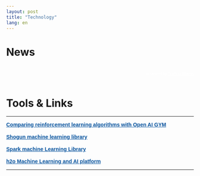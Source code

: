 ```yaml
---
layout: post
title: "Technology"
lang: en
---
```


<h1 class="section-front-header-module__title">News</h1>
<div>
<!-- start sw-rss-feed code --> 
<script type="text/javascript"> 
<!-- 
rssfeed_url = new Array(); 
rssfeed_url[0]="http://feeds.feedburner.com/FeaturedBlogPosts-DataScienceCentral?format=xml"; rssfeed_url[1]="http://feeds.dzone.com/big-data";  
rssfeed_frame_width="100%"; 
rssfeed_frame_height="260"; 
rssfeed_scroll="off"; 
rssfeed_scroll_step="6"; 
rssfeed_scroll_bar="on"; 
rssfeed_target="_blank"; 
rssfeed_font_size="15"; 
rssfeed_font_face=""; 
rssfeed_border="on"; 
rssfeed_css_url=""; 
rssfeed_title="on"; 
rssfeed_title_name="Data Science Central and DZone Big Data News"; 
rssfeed_title_bgcolor="#3366ff"; 
rssfeed_title_color="#fff"; 
rssfeed_title_bgimage=""; 
rssfeed_footer="off"; 
rssfeed_footer_name="rss feed"; 
rssfeed_footer_bgcolor="#fff"; 
rssfeed_footer_color="#333"; 
rssfeed_footer_bgimage=""; 
rssfeed_item_title_length="50"; 
rssfeed_item_title_color="#666"; 
rssfeed_item_bgcolor="#fff"; 
rssfeed_item_bgimage=""; 
rssfeed_item_border_bottom="on"; 
rssfeed_item_source_icon="off"; 
rssfeed_item_date="on"; 
rssfeed_item_description="on"; 
rssfeed_item_description_length="120"; 
rssfeed_item_description_color="#666"; 
rssfeed_item_description_link_color="#55a0ff"; 
rssfeed_item_description_tag="off"; 
rssfeed_no_items="0"; 
rssfeed_cache = "1c1581a0d115d4b73242152a213ae7fc"; 
//--> 
</script> 
<script type="text/javascript" src="//feed.surfing-waves.com/js/rss-feed.js"></script> 

<!-- end sw-rss-feed code -->
<br />

<!-- start sw-rss-feed code --> 
<script type="text/javascript"> 
<!-- 
rssfeed_url = new Array(); 
rssfeed_url[0]="http://feeds.dzone.com/ai"; 
rssfeed_url[1]="http://feeds.https://blockchainmagazine.net/"; 
rssfeed_frame_width="100%"; 
rssfeed_frame_height="260"; 
rssfeed_scroll="off"; 
rssfeed_scroll_step="6"; 
rssfeed_scroll_bar="on"; 
rssfeed_target="_blank"; 
rssfeed_font_size="15"; 
rssfeed_font_face=""; 
rssfeed_border="on"; 
rssfeed_css_url=""; 
rssfeed_title="on"; 
rssfeed_title_name="DZone AI News and Blockchain Magazine"; 
rssfeed_title_bgcolor="#3366ff"; 
rssfeed_title_color="#fff"; 
rssfeed_title_bgimage=""; 
rssfeed_footer="off"; 
rssfeed_footer_name="rss feed"; 
rssfeed_footer_bgcolor="#fff"; 
rssfeed_footer_color="#333"; 
rssfeed_footer_bgimage=""; 
rssfeed_item_title_length="100"; 
rssfeed_item_title_color="#666"; 
rssfeed_item_bgcolor="#fff"; 
rssfeed_item_bgimage=""; 
rssfeed_item_border_bottom="on"; 
rssfeed_item_source_icon="off"; 
rssfeed_item_date="on"; 
rssfeed_item_description="on"; 
rssfeed_item_description_length="180"; 
rssfeed_item_description_color="#666"; 
rssfeed_item_description_link_color="#55a0ff"; 
rssfeed_item_description_tag="off"; 
rssfeed_no_items="0"; 
rssfeed_cache = "f7cb0087a81723f50619134489fc46cb"; 
//--> 
</script> 
<script type="text/javascript" src="//feed.surfing-waves.com/js/rss-feed.js"></script> 
<!-- The link below helps keep this service FREE, and helps other people find the SW widget. Please be cool and keep it! Thanks. --> 
<div style="color:#fff;font-size:10px; text-align:right; width:100%;">powered by <a href="https://surfing-waves.com" rel="noopener" target="_blank" style="color:#fff;">Surfing Waves</a></div> 
<!-- end sw-rss-feed code -->

<br />

<h1 class="section-front-header-module__title">Tools & Links</h1>

<hr>

<div class="poweredBy" style="font-family: Arial, Helvetica, sans-serif;"><span style="font-size: 15px;color: #333333;text-decoration: none;"><a href="https://gym.openai.com/" rel="nofollow" target="_blank" style="font-size: 14px;color: #06529D; font-weight: bold;" class="underline_link" align="right">Comparing reinforcement learning algorithms with Open AI GYM</a></span></div>
<br />
<div class="poweredBy" style="font-family: Arial, Helvetica, sans-serif;"><span style="font-size: 15px;color: #333333;text-decoration: none;"><a href="http://shogun-toolbox.org/" rel="nofollow" target="_blank" style="font-size: 14px;color: #06529D; font-weight: bold;" class="underline_link" align="right">Shogun machine learning library</a></span></div>
<br />
<div class="poweredBy" style="font-family: Arial, Helvetica, sans-serif;"><span style="font-size: 15px;color: #333333;text-decoration: none;"><a href="https://spark.apache.org/docs/1.1.0/mllib-guide.html" rel="nofollow" target="_blank" style="font-size: 14px;color: #06529D; font-weight: bold;" class="underline_link" align="right">Spark machine Learning Library</a></span></div>
<br />
<div class="poweredBy" style="font-family: Arial, Helvetica, sans-serif;"><span style="font-size: 15px;color: #333333;text-decoration: none;"><a href="https://www.h2o.ai/" rel="nofollow" target="_blank" style="font-size: 14px;color: #06529D; font-weight: bold;" class="underline_link" align="right">h2o Machine Learning and AI platform</a></span></div>
<hr>
